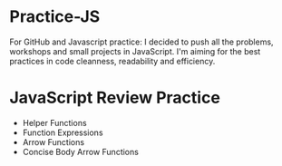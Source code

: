 # Practice-JS
For GitHub and Javascript practice: I decided to push all the problems, workshops and small projects in JavaScript. I'm aiming for the best practices in code cleanness, readability and efficiency.

# JavaScript Review Practice

* Helper Functions
* Function Expressions
* Arrow Functions
* Concise Body Arrow Functions

